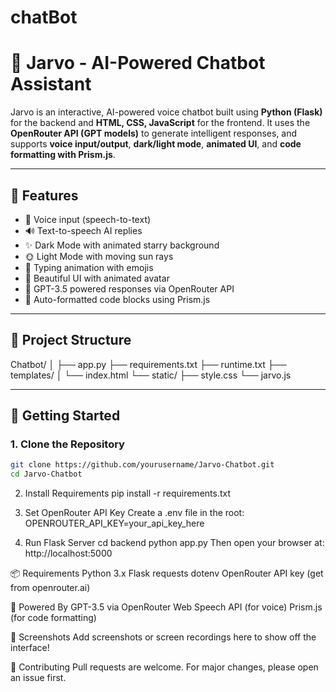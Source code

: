 # chatBot
# 🤖 Jarvo - AI-Powered Chatbot Assistant

Jarvo is an interactive, AI-powered voice chatbot built using **Python (Flask)** for the backend and **HTML, CSS, JavaScript** for the frontend. It uses the **OpenRouter API (GPT models)** to generate intelligent responses, and supports **voice input/output**, **dark/light mode**, **animated UI**, and **code formatting with Prism.js**.

---

## 🌟 Features

- 🎤 Voice input (speech-to-text)
- 🔊 Text-to-speech AI replies
- ✨ Dark Mode with animated starry background
- 🌞 Light Mode with moving sun rays
- 💬 Typing animation with emojis
- 🎨 Beautiful UI with animated avatar
- 🧠 GPT-3.5 powered responses via OpenRouter API
- 🧾 Auto-formatted code blocks using Prism.js

---

## 📁 Project Structure
Chatbot/
│
├── app.py
├── requirements.txt
├── runtime.txt
├── templates/
│   └── index.html
└── static/
    ├── style.css
    └── jarvo.js


---

## 🚀 Getting Started

### 1. Clone the Repository

```bash
git clone https://github.com/yourusername/Jarvo-Chatbot.git
cd Jarvo-Chatbot
```
2. Install Requirements
pip install -r requirements.txt

4. Set OpenRouter API Key
Create a .env file in the root:
OPENROUTER_API_KEY=your_api_key_here

4. Run Flask Server
cd backend
python app.py
Then open your browser at: http://localhost:5000

📦 Requirements
Python 3.x
Flask
requests
dotenv
OpenRouter API key (get from openrouter.ai)

🧠 Powered By
GPT-3.5 via OpenRouter
Web Speech API (for voice)
Prism.js (for code formatting)

📸 Screenshots
Add screenshots or screen recordings here to show off the interface!

🤝 Contributing
Pull requests are welcome. For major changes, please open an issue first.

